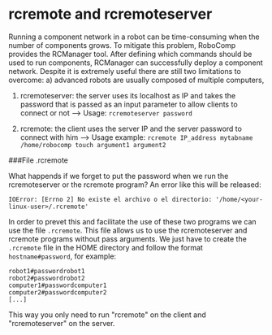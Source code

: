 rcremote and rcremoteserver
===============================

Running a component network in a robot can be time-consuming when the number of components grows. To mitigate this problem, RoboComp provides the RCManager tool. After defining which commands should be used to run components, RCManager can successfully deploy a component network. Despite it is extremely useful there are still two limitations to overcome: a) advanced robots are usually composed of multiple computers, 



1) rcremoteserver: the server uses its localhost as IP and takes the password that is passed as an input parameter to allow clients to connect or not --> Usage: `rcremoteserver password`

2) rcremote: the client uses the server IP and the server password to connect with him --> Usage example: `rcremote IP_address mytabname /home/robocomp touch argument1 argument2`

###File .rcremote

What happends if we forget to put the password when we run the rcremoteserver or the rcremote program? An error like this will be released:
    
    IOError: [Errno 2] No existe el archivo o el directorio: '/home/<your-linux-user>/.rcremote'

In order to prevet this and facilitate the use of these two programs we can use the file `.rcremote`. This file allows us to use the rcremoteserver and rcremote programs without pass arguments. We just have to create the `.rcremote` file in the HOME directory and follow the format `hostname#password`, for example:

    robot1#passwordrobot1
    robot2#passwordrobot2
    computer1#passwordcomputer1
    computer2#passwordcomputer2
    [...]
    
This way you only need to run "rcremote" on the client and "rcremoteserver" on the server.



    
    
    



